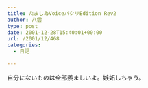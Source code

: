 ```yaml
---
title: たましゐVoiceパクリEdition Rev2
author: 八雲
type: post
date: 2001-12-28T15:40:01+00:00
url: /2001/12/468
categories:
  - 日記

---
```

自分にないものは全部羨ましいよ。嫉妬しちゃう。